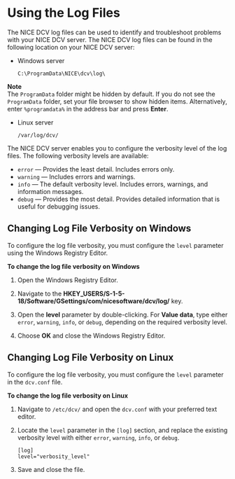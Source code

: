 # Using the Log Files<a name="troubleshooting-logs"></a>

The NICE DCV log files can be used to identify and troubleshoot problems with your NICE DCV server\. The NICE DCV log files can be found in the following location on your NICE DCV server:
+ Windows server

  ```
  C:\ProgramData\NICE\dcv\log\
  ```
**Note**  
The `ProgramData` folder might be hidden by default\. If you do not see the `ProgramData` folder, set your file browser to show hidden items\. Alternatively, enter `%programdata%` in the address bar and press **Enter**\.
+ Linux server

  ```
  /var/log/dcv/
  ```

The NICE DCV server enables you to configure the verbosity level of the log files\. The following verbosity levels are available:
+ `error` — Provides the least detail\. Includes errors only\.
+ `warning` — Includes errors and warnings\.
+ `info` — The default verbosity level\. Includes errors, warnings, and information messages\.
+ `debug` — Provides the most detail\. Provides detailed information that is useful for debugging issues\.

## Changing Log File Verbosity on Windows<a name="troubleshooting-logs-windows"></a>

To configure the log file verbosity, you must configure the `level` parameter using the Windows Registry Editor\.

**To change the log file verbosity on Windows**

1. Open the Windows Registry Editor\.

1. Navigate to the **HKEY\_USERS/S\-1\-5\-18/Software/GSettings/com/nicesoftware/dcv/log/** key\.

1. Open the **level** parameter by double\-clicking\. For **Value data**, type either `error`, `warning`, `info`, or `debug`, depending on the required verbosity level\.

1. Choose **OK** and close the Windows Registry Editor\.

## Changing Log File Verbosity on Linux<a name="troubleshooting-logs-linux"></a>

To configure the log file verbosity, you must configure the `level` parameter in the `dcv.conf` file\.

**To change the log file verbosity on Linux**

1. Navigate to `/etc/dcv/` and open the `dcv.conf` with your preferred text editor\.

1. Locate the `level` parameter in the `[log]` section, and replace the existing verbosity level with either `error`, `warning`, `info`, or `debug`\.

   ```
   [log]
   level="verbosity_level"
   ```

1. Save and close the file\.